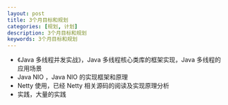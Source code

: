 ```yaml
---
layout: post
title: 3个月目标和规划
categories: [规划, 计划]
description: 3个月目标和规划
keywords: 3个月目标和规划
---
```


* 《Java 多线程并发实战》，Java 多线程核心类库的框架实现，Java 多线程的应用场景
* Java NIO ，Java NIO 的实现框架和原理
* Netty 使用，已经 Netty 相关源码的阅读及实现原理分析
* 实践，大量的实践
